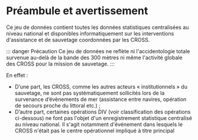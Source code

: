 # Préambule et avertissement
Ce jeu de données contient toutes les données statistiques centralisées au 
niveau national et disponibles informatiquement sur les interventions d'assistance et de sauvetage coordonnées par les CROSS.

::: danger Précaution
Ce jeu de données ne reflète ni l'accidentologie totale survenue au-delà de la bande des 300 mètres ni même l'activité globale des CROSS pour la mission de sauvetage.
:::
 
En effet :
- D’une part, les CROSS, comme les autres acteurs « institutionnels » du sauvetage, ne sont pas systématiquement sollicités lors de la survenance d’évènements de mer (assistance entre navires, opération de secours proche du littoral etc.) ;
- D’autre part, certaines opérations DIV (voir classification des opérations ci-dessous) ne font pas l'objet d'un enregistrement statistique centralisé au niveau national. Il s'agit notamment d'événement dans lesquels le CROSS n'était pas le centre opérationnel impliqué à titre principal
